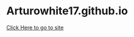 # Arturowhite17.github.io

<a href = https://arturowhite17.github.io/> Click Here to go to site</a>
